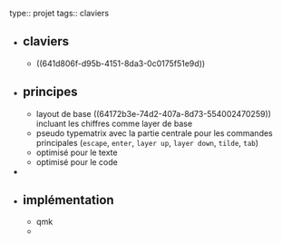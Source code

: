 type:: projet
tags:: claviers
- ## claviers
	- ((641d806f-d95b-4151-8da3-0c0175f51e9d))
- ## principes
	- layout de base ((64172b3e-74d2-407a-8d73-554002470259)) incluant les chiffres comme layer de base
	- pseudo typematrix avec la partie centrale pour les commandes principales (`escape`, `enter`, `layer up`, `layer down`, `tilde`, `tab`)
	- optimisé pour le texte
	- optimisé pour le code
-
- ## implémentation
	- qmk
	-